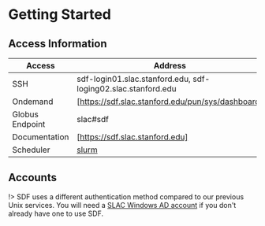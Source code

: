 # Getting Started

## Access Information

| Access 	| Address 	|  	
|-	|-	|
| SSH 	|  sdf-login01.slac.stanford.edu, sdf-loging02.slac.stanford.edu	|  	
| Ondemand 	| [https://sdf.slac.stanford.edu/pun/sys/dashboard] 	|  	
| Globus Endpoint 	| slac#sdf 	|  	
| Documentation | [https://sdf.slac.stanford.edu] |
| Scheduler | [slurm](https://slurm.schedmd.com/) |

## Accounts

!> SDF uses a different authentication method compared to our previous Unix services. You will need a [SLAC Windows AD account](accounts-and-access.md) if you don't already have one to use SDF.
